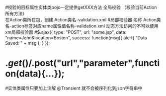 #校验的目标属性实体类pojo一定提供getXXX方法
	全局校验 （校验当前Action 所有方法）	
	在Action类所在包，创建 Action类名-validation.xml 
#局部校验器
	名称  Action类名-action标签对应name属性值名称-validation.xml	
	动态方法访问的不可以使用xm局部校验器
#$.ajax({
    type: "POST",
    url: "some.jsp",
    data: "name=John&location=Boston",
    success: function(msg){
      alert( "Data Saved: " + msg );
    }
 }); 
# $.get()/$.post("url","parameter",function(data){...}); 

#实体类属性只要加上注解  @Transient 就不会被序列化到json字符串中
